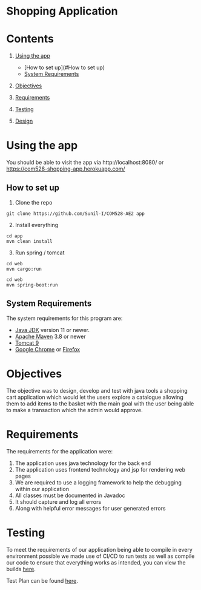 
# Shopping Application

# Contents
1) [Using the app](#using-the-app)
    - [How to set up](#How to set up)
    - [System Requirements](#system-requirements)

2) [Objectives](#objectives)

3) [Requirements](#requirements)

4) [Testing](#testing)

5) [Design](./documentation/design.md)
# Using the app

You should be able to visit the app via http://localhost:8080/ or https://com528-shopping-app.herokuapp.com/

## How to set up

1) Clone the repo
```shell
git clone https://github.com/Sunil-I/COM528-AE2 app
```
2) Install everything
```shell
cd app
mvn clean install
```
3) Run spring / tomcat
```shell
cd web
mvn cargo:run
```
```shell
cd web
mvn spring-boot:run
```
## System Requirements
The system requirements for this program are:
- [Java JDK](https://www.oracle.com/java/technologies/downloads/#java8) version 11 or newer.
- [Apache Maven](https://maven.apache.org/install.html) 3.8 or newer
- [Tomcat 9](https://tomcat.apache.org/download-90.cgi)
- [Google Chrome](https://www.google.co.uk/chrome/) or [Firefox](https://www.mozilla.org/en-GB/firefox/new/)

# Objectives
The objective was to design, develop and test with java tools a shopping cart application which would let the users explore a catalogue allowing them to add items to the basket with the main goal with the user being able to make a transaction which the admin would approve.
# Requirements
The requirements for the application were:
1) The application uses java technology for the back end
2) The application uses frontend technology and jsp for rendering web pages
3) We are required to use a logging framework to help the debugging within our application
4) All classes must be documented in Javadoc
5) It should capture and log all errors
6) Along with helpful error messages for user generated errors

# Testing
To meet the requirements of our application being able to compile in every environment possible we made use of CI/CD to run tests as well as compile our code to ensure that everything works as intended, you can view the builds [here](https://github.com/Sunil-I/COM528-AE2/actions).

Test Plan can be found [here](./documentation/tests.md).
